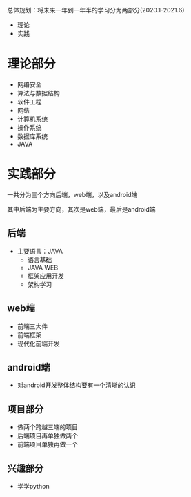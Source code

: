 
总体规划：将未来一年到一年半的学习分为两部分(2020.1-2021.6)

- 理论
- 实践

# 理论部分

- 网络安全
- 算法与数据结构
- 软件工程
- 网络
- 计算机系统
- 操作系统
- 数据库系统
- JAVA

# 实践部分

一共分为三个方向后端，web端，以及android端

其中后端为主要方向，其次是web端，最后是android端

## 后端

- 主要语言：JAVA
  - 语言基础
  - JAVA WEB
  - 框架应用开发
  - 架构学习

## web端

- 前端三大件
- 前端框架
- 现代化前端开发

## android端
    
- 对android开发整体结构要有一个清晰的认识

## 项目部分

- 做两个跨越三端的项目
- 后端项目再单独做两个
- 前端项目单独再做一个

## 兴趣部分

- 学学python
